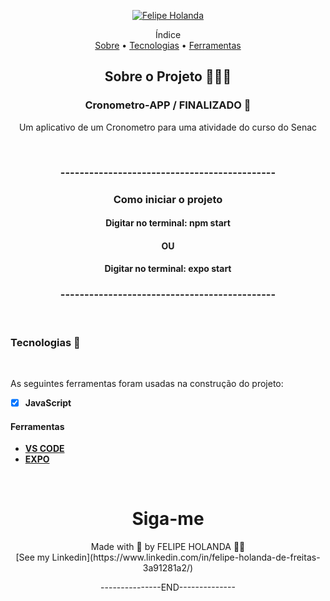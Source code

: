 <p align="center">
   <a href="https://www.linkedin.com/in/felipe-holanda-de-freitas-3a91281a2/">
      <img alt="Felipe Holanda" src="https://img.shields.io/badge/-Felipe Holanda-blue?style=flat&logo=Linkedin&logoColor=bluee" />
   </a>
</p>

<p align="center">Índice<br>
<a href="#-sobre-o-projeto-">Sobre</a> •
<a href="#Tecnologias-">Tecnologias</a> •
<a href="#Ferramentas">Ferramentas</a></p>

<h2 align="center"> Sobre o Projeto 👨🏻‍💻</h2>
<h3 align="center">Cronometro-APP / FINALIZADO 🚀</h3>
<p align="center">Um aplicativo de um Cronometro para uma atividade do curso do Senac</p>

<br>

<h3 align="center">---------------------------------------------</h3>
<h3 align="center">Como iniciar o projeto</h3>
<h4 align="center">Digitar no terminal: npm start </h4>
<h4 align="center">OU</h4>
<h4 align="center">Digitar no terminal: expo start </h4>
<h3 align="center">---------------------------------------------</h3>

<br>

### Tecnologias 🚀

<br>

  As seguintes ferramentas foram usadas na construção do projeto:

  - [x] **JavaScript**

#### Ferramentas

  - [**VS CODE**](https://code.visualstudio.com/)
  - [**EXPO**](https://expo.dev/)

<br>
  <h1 align="center">Siga-me</h1>
  <p align="center">Made with 💜 by FELIPE HOLANDA 👋🏻 <br>[See my Linkedin](https://www.linkedin.com/in/felipe-holanda-de-freitas-3a91281a2/)</p>
   <p align="center">---------------END--------------</p>

